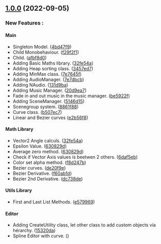 ## [1.0.0](https://github.com/NazioLT/NZCore) (2022-09-05)


### New Features :

#### Main

* Singleton Model. ([4bd47f9](https://github.com/NazioLT/NZCore/commit/4bd47f984792e7fdb75d74b28b530e73e3c865c3))
* Child Monobehaviour. ([f29f2f1](https://github.com/NazioLT/NZCore/commit/f29f2f141f031dd9b24ee135425399ea1b110ce2))
* Child. ([afbf8d0](https://github.com/NazioLT/NZCore/commit/afbf8d02e538af89cc7b2f7a7539217d28d8c501))
* Adding Basic Maths library. ([32fe54a](https://github.com/NazioLT/NZCore/commit/f29f2f141f031dd9b24ee135425399ea1b110ce2))
* Adding Heap sorting class. ([3457ed7](https://github.com/NazioLT/NZCore/commit/3457ed7b043af7675a5b5d885475539d34a691db))
* Adding MinMax class. ([7e7645f](https://github.com/NazioLT/NZCore/commit/7e7645f1d7913cc0c4aec82334ab6d49cf01cf59))
* Adding AudioManager. ([7e7dbcb](https://github.com/NazioLT/NZCore/commit/7e7dbcbcfcb0d7e9e28a56854bfb4e4ee2617fdc))
* Adding NAudio. ([131d9ba](https://github.com/NazioLT/NZCore/commit/131d9ba1afec44192ed064e517fa6921485f226d))
* Adding Music Manager. ([20d9ea7](https://github.com/NazioLT/NZCore/commit/20d9ea7d66514c7695e8bf08062dbdcd614c4dfc))
* Fade in and out music in the music manager. ([be5922f](https://github.com/NazioLT/NZCore/commit/be5922ff8f4e5cb8d401e942fab158c93f6befc6))
* Adding SceneManager. ([5146d15](https://github.com/NazioLT/NZCore/commit/5146d15d42d3723849982c4645ea6af1dc94367f))
* Scenegroup system. ([8861f88](https://github.com/NazioLT/NZCore/commit/8861f88247bcd581439f2ef9eceb3d2f0ad3aca1))
* Curve class. ([b507ec7](https://github.com/NazioLT/NZCore/commit/b507ec7de772d79bbc840f6ae1bca69780a6d154))
* Linear and Bezier curves ([e2b56f8](https://github.com/NazioLT/NZCore/commit/e2b56f874871b92a5f7fafda06e7c1fada5da106))

#### Math Library

* Vector2 Angle calculs. ([32fe54a](https://github.com/NazioLT/NZCore/commit/f29f2f141f031dd9b24ee135425399ea1b110ce2))
* Epsilon Value. ([630829d](https://github.com/NazioLT/NZCore/commit/630829d3267bf617d7b0e349b061f5d9e2f008cb))
* Average zero method. ([630829d](https://github.com/NazioLT/NZCore/commit/630829d3267bf617d7b0e349b061f5d9e2f008cb))
* Check if Vector Axis values is beetwen 2 others. ([6daf5eb](https://github.com/NazioLT/NZCore/commit/6daf5ebce600e69b847e963a7a09701a1e2e54ad))
* Color set alpha method. ([f8d247b](https://github.com/NazioLT/NZCore/commit/f8d247b91c5566ee6a3cb4f4f7e5ec7c7c9974e3))
* Bezier curves. ([de20f9e](https://github.com/NazioLT/NZCore/commit/de20f9e6da5267583d03c9d35c55a0132c302175))
* Bezier Derivative. ([f60ab1d](https://github.com/NazioLT/NZCore/commit/f60ab1dc6894555bf036b584d3be0cc8d2a31ae6))
* Bezier 2nd Derivative. ([dc738de](https://github.com/NazioLT/NZCore/commit/dc738de682a9671853509366bfbd0f6d0ef45325))

#### Utils Library

* First and Last List Methods. ([e579969](https://github.com/NazioLT/NZCore/commit/e57996964125c169d94f80462f7e23387e7b6a95))

#### Editor

* Adding CreateUtility class, let other class to add custom objects via hérarchy. ([15320da](https://github.com/NazioLT/NZCore/commit/15320dab33312f7fe242a9c3ae960056c5bc99bd))
* Spline Editor with curve. ([]())